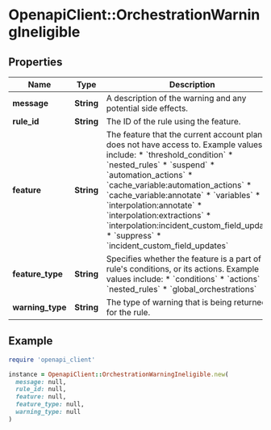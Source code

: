 # OpenapiClient::OrchestrationWarningIneligible

## Properties

| Name | Type | Description | Notes |
| ---- | ---- | ----------- | ----- |
| **message** | **String** | A description of the warning and any potential side effects. | [optional] |
| **rule_id** | **String** | The ID of the rule using the feature. | [optional] |
| **feature** | **String** | The feature that the current account plan does not have access to.  Example values include: * &#x60;threshold_condition&#x60; * &#x60;nested_rules&#x60; * &#x60;suspend&#x60; * &#x60;automation_actions&#x60; * &#x60;cache_variable:automation_actions&#x60; * &#x60;cache_variable:annotate&#x60; * &#x60;variables&#x60; * &#x60;interpolation:annotate&#x60; * &#x60;interpolation:extractions&#x60; * &#x60;interpolation:incident_custom_field_updates&#x60; * &#x60;suppress&#x60; * &#x60;incident_custom_field_updates&#x60;  | [optional] |
| **feature_type** | **String** | Specifies whether the feature is a part of the rule&#39;s conditions, or its actions.  Example values include: * &#x60;conditions&#x60; * &#x60;actions&#x60; * &#x60;nested_rules&#x60; * &#x60;global_orchestrations&#x60;  | [optional] |
| **warning_type** | **String** | The type of warning that is being returned for the rule. | [optional] |

## Example

```ruby
require 'openapi_client'

instance = OpenapiClient::OrchestrationWarningIneligible.new(
  message: null,
  rule_id: null,
  feature: null,
  feature_type: null,
  warning_type: null
)
```

